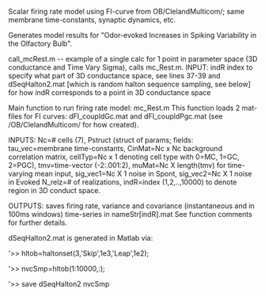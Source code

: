 Scalar firing rate model using FI-curve from OB/ClelandMulticom/; same membrane time-constants, synaptic dynamics, etc.

Generates model results for "Odor-evoked Increases in Spiking Variability in the Olfactory Bulb".

call_mcRest.m -- example of a single calc for 1 point in parameter space (3D conductance and Time Vary Sigma), calls mc_Rest.m.
INPUT: indR index to specify what part of 3D conductance space, see lines 37-39 and dSeqHalton2.mat [which is random halton sequence sampling, see below] for how indR corresponds to a point in 3D conductance space

Main function to run firing rate model: mc_Rest.m
This function loads 2 mat-files for FI curves: dFI_coupldGc.mat and dFI_coupldPgc.mat (see /OB/ClelandMulticom/ for how created). 

INPUTS: Nc=# cells (7), Pstruct (struct of params; fields: tau_vec=membrane time-constants, CinMat=Nc x Nc background correlation matrix, cellTyp=Nc x 1 denoting 
cell type with 0=MC, 1=GC, 2=PGC), tmv=time-vector (-2:.001:2), muMat=Nc X length(tmv) for time-varying mean input, sig_vec1=Nc X 1 noise in Spont, sig_vec2=Nc X 1 noise in Evoked
N_relz=# of realizations, indR=index (1,2,..,10000) to denote region in 3D conduct space.

OUTPUTS: saves firing rate, variance and covariance (instantaneous and in 100ms windows) time-series in nameStr[indR].mat
See function comments for further details.

dSeqHalton2.mat is generated in Matlab via:

'>> hltob=haltonset(3,'Skip',1e3,'Leap',1e2);

'>> nvcSmp=hltob(1:10000,:);

'>> save dSeqHalton2 nvcSmp
